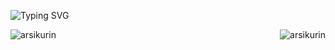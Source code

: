 ![Typing SVG](https://readme-typing-svg.herokuapp.com?color=%2336BCF7&center=false&vCenter=false&width=600&lines=Hi+there+👋;I+use+arch+btw)

<img align="left" src="https://github-readme-stats.vercel.app/api?username=arsikurin&count_private=true&show_icons=true&include_all_commits=true" alt="arsikurin" />
<img align="right" src="https://github-readme-stats.vercel.app/api/top-langs/?username=arsikurin&layout=compact&langs_count=20&theme=swift&hide=cmake,purebasic,css,scss,less,procfile" alt="arsikurin" />

